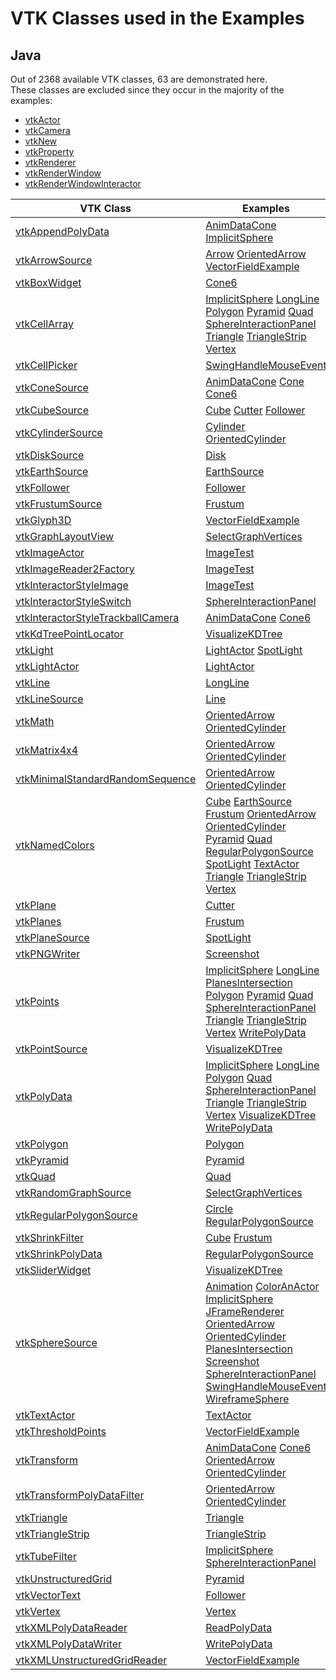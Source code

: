# VTK Classes used in the Examples
## Java
Out of 2368 available VTK classes, 63 are demonstrated here.  
These classes are excluded since they occur in the majority of the examples:  
- [vtkActor](http://www.vtk.org/doc/nightly/html/classvtkActor.html)
- [vtkCamera](http://www.vtk.org/doc/nightly/html/classvtkCamera.html)
- [vtkNew](http://www.vtk.org/doc/nightly/html/classvtkNew.html)
- [vtkProperty](http://www.vtk.org/doc/nightly/html/classvtkProperty.html)
- [vtkRenderer](http://www.vtk.org/doc/nightly/html/classvtkRenderer.html)
- [vtkRenderWindow](http://www.vtk.org/doc/nightly/html/classvtkRenderWindow.html)
- [vtkRenderWindowInteractor](http://www.vtk.org/doc/nightly/html/classvtkRenderWindowInteractor.html)

| VTK Class | Examples |
|--------------|----------------------|
| [vtkAppendPolyData](http://www.vtk.org/doc/nightly/html/classvtkAppendPolyData.html) | [AnimDataCone](/Java/Visualization/AnimDataCone) [ImplicitSphere](/Java/ImplicitFunctions/ImplicitSphere)  |
| [vtkArrowSource](http://www.vtk.org/doc/nightly/html/classvtkArrowSource.html) | [Arrow](/Java/GeometricObjects/Arrow) [OrientedArrow](/Java/GeometricObjects/OrientedArrow) [VectorFieldExample](/Java/Visualization/VectorFieldExample)  |
| [vtkBoxWidget](http://www.vtk.org/doc/nightly/html/classvtkBoxWidget.html) | [Cone6](/Java/Miscellaneous/Cone6)  |
| [vtkCellArray](http://www.vtk.org/doc/nightly/html/classvtkCellArray.html) | [ImplicitSphere](/Java/ImplicitFunctions/ImplicitSphere) [LongLine](/Java/GeometricObjects/LongLine) [Polygon](/Java/GeometricObjects/Polygon) [Pyramid](/Java/GeometricObjects/Pyramid) [Quad](/Java/GeometricObjects/Quad) [SphereInteractionPanel](/Java/Interaction/SphereInteractionPanel) [Triangle](/Java/GeometricObjects/Triangle) [TriangleStrip](/Java/GeometricObjects/TriangleStrip) [Vertex](/Java/GeometricObjects/Vertex)  |
| [vtkCellPicker](http://www.vtk.org/doc/nightly/html/classvtkCellPicker.html) | [SwingHandleMouseEvent](/Java/SwingIntegration/SwingHandleMouseEvent)  |
| [vtkConeSource](http://www.vtk.org/doc/nightly/html/classvtkConeSource.html) | [AnimDataCone](/Java/Visualization/AnimDataCone) [Cone](/Java/GeometricObjects/Cone) [Cone6](/Java/Miscellaneous/Cone6)  |
| [vtkCubeSource](http://www.vtk.org/doc/nightly/html/classvtkCubeSource.html) | [Cube](/Java/GeometricObjects/Cube) [Cutter](/Java/Miscellaneous/Cutter) [Follower](/Java/Visualization/Follower)  |
| [vtkCylinderSource](http://www.vtk.org/doc/nightly/html/classvtkCylinderSource.html) | [Cylinder](/Java/GeometricObjects/Cylinder) [OrientedCylinder](/Java/GeometricObjects/OrientedCylinder)  |
| [vtkDiskSource](http://www.vtk.org/doc/nightly/html/classvtkDiskSource.html) | [Disk](/Java/GeometricObjects/Disk)  |
| [vtkEarthSource](http://www.vtk.org/doc/nightly/html/classvtkEarthSource.html) | [EarthSource](/Java/Geovis/EarthSource)  |
| [vtkFollower](http://www.vtk.org/doc/nightly/html/classvtkFollower.html) | [Follower](/Java/Visualization/Follower)  |
| [vtkFrustumSource](http://www.vtk.org/doc/nightly/html/classvtkFrustumSource.html) | [Frustum](/Java/GeometricObjects/Frustum)  |
| [vtkGlyph3D](http://www.vtk.org/doc/nightly/html/classvtkGlyph3D.html) | [VectorFieldExample](/Java/Visualization/VectorFieldExample)  |
| [vtkGraphLayoutView](http://www.vtk.org/doc/nightly/html/classvtkGraphLayoutView.html) | [SelectGraphVertices](/Java/Graphs/SelectGraphVertices)  |
| [vtkImageActor](http://www.vtk.org/doc/nightly/html/classvtkImageActor.html) | [ImageTest](/Java/Imaging/ImageTest)  |
| [vtkImageReader2Factory](http://www.vtk.org/doc/nightly/html/classvtkImageReader2Factory.html) | [ImageTest](/Java/Imaging/ImageTest)  |
| [vtkInteractorStyleImage](http://www.vtk.org/doc/nightly/html/classvtkInteractorStyleImage.html) | [ImageTest](/Java/Imaging/ImageTest)  |
| [vtkInteractorStyleSwitch](http://www.vtk.org/doc/nightly/html/classvtkInteractorStyleSwitch.html) | [SphereInteractionPanel](/Java/Interaction/SphereInteractionPanel)  |
| [vtkInteractorStyleTrackballCamera](http://www.vtk.org/doc/nightly/html/classvtkInteractorStyleTrackballCamera.html) | [AnimDataCone](/Java/Visualization/AnimDataCone) [Cone6](/Java/Miscellaneous/Cone6)  |
| [vtkKdTreePointLocator](http://www.vtk.org/doc/nightly/html/classvtkKdTreePointLocator.html) | [VisualizeKDTree](/Java/DataStructures/VisualizeKDTree)  |
| [vtkLight](http://www.vtk.org/doc/nightly/html/classvtkLight.html) | [LightActor](/Java/Lighting/LightActor) [SpotLight](/Java/Lighting/SpotLight)  |
| [vtkLightActor](http://www.vtk.org/doc/nightly/html/classvtkLightActor.html) | [LightActor](/Java/Lighting/LightActor)  |
| [vtkLine](http://www.vtk.org/doc/nightly/html/classvtkLine.html) | [LongLine](/Java/GeometricObjects/LongLine)  |
| [vtkLineSource](http://www.vtk.org/doc/nightly/html/classvtkLineSource.html) | [Line](/Java/GeometricObjects/Line)  |
| [vtkMath](http://www.vtk.org/doc/nightly/html/classvtkMath.html) | [OrientedArrow](/Java/GeometricObjects/OrientedArrow) [OrientedCylinder](/Java/GeometricObjects/OrientedCylinder)  |
| [vtkMatrix4x4](http://www.vtk.org/doc/nightly/html/classvtkMatrix4x4.html) | [OrientedArrow](/Java/GeometricObjects/OrientedArrow) [OrientedCylinder](/Java/GeometricObjects/OrientedCylinder)  |
| [vtkMinimalStandardRandomSequence](http://www.vtk.org/doc/nightly/html/classvtkMinimalStandardRandomSequence.html) | [OrientedArrow](/Java/GeometricObjects/OrientedArrow) [OrientedCylinder](/Java/GeometricObjects/OrientedCylinder)  |
| [vtkNamedColors](http://www.vtk.org/doc/nightly/html/classvtkNamedColors.html) | [Cube](/Java/GeometricObjects/Cube) [EarthSource](/Java/Geovis/EarthSource) [Frustum](/Java/GeometricObjects/Frustum) [OrientedArrow](/Java/GeometricObjects/OrientedArrow) [OrientedCylinder](/Java/GeometricObjects/OrientedCylinder) [Pyramid](/Java/GeometricObjects/Pyramid) [Quad](/Java/GeometricObjects/Quad) [RegularPolygonSource](/Java/GeometricObjects/RegularPolygonSource) [SpotLight](/Java/Lighting/SpotLight) [TextActor](/Java/GeometricObjects/TextActor) [Triangle](/Java/GeometricObjects/Triangle) [TriangleStrip](/Java/GeometricObjects/TriangleStrip) [Vertex](/Java/GeometricObjects/Vertex)  |
| [vtkPlane](http://www.vtk.org/doc/nightly/html/classvtkPlane.html) | [Cutter](/Java/Miscellaneous/Cutter)  |
| [vtkPlanes](http://www.vtk.org/doc/nightly/html/classvtkPlanes.html) | [Frustum](/Java/GeometricObjects/Frustum)  |
| [vtkPlaneSource](http://www.vtk.org/doc/nightly/html/classvtkPlaneSource.html) | [SpotLight](/Java/Lighting/SpotLight)  |
| [vtkPNGWriter](http://www.vtk.org/doc/nightly/html/classvtkPNGWriter.html) | [Screenshot](/Java/Miscellaneous/Screenshot)  |
| [vtkPoints](http://www.vtk.org/doc/nightly/html/classvtkPoints.html) | [ImplicitSphere](/Java/ImplicitFunctions/ImplicitSphere) [LongLine](/Java/GeometricObjects/LongLine) [PlanesIntersection](/Java/GeometricObjects/PlanesIntersection) [Polygon](/Java/GeometricObjects/Polygon) [Pyramid](/Java/GeometricObjects/Pyramid) [Quad](/Java/GeometricObjects/Quad) [SphereInteractionPanel](/Java/Interaction/SphereInteractionPanel) [Triangle](/Java/GeometricObjects/Triangle) [TriangleStrip](/Java/GeometricObjects/TriangleStrip) [Vertex](/Java/GeometricObjects/Vertex) [WritePolyData](/Java/IO/WritePolyData)  |
| [vtkPointSource](http://www.vtk.org/doc/nightly/html/classvtkPointSource.html) | [VisualizeKDTree](/Java/DataStructures/VisualizeKDTree)  |
| [vtkPolyData](http://www.vtk.org/doc/nightly/html/classvtkPolyData.html) | [ImplicitSphere](/Java/ImplicitFunctions/ImplicitSphere) [LongLine](/Java/GeometricObjects/LongLine) [Polygon](/Java/GeometricObjects/Polygon) [Quad](/Java/GeometricObjects/Quad) [SphereInteractionPanel](/Java/Interaction/SphereInteractionPanel) [Triangle](/Java/GeometricObjects/Triangle) [TriangleStrip](/Java/GeometricObjects/TriangleStrip) [Vertex](/Java/GeometricObjects/Vertex) [VisualizeKDTree](/Java/DataStructures/VisualizeKDTree) [WritePolyData](/Java/IO/WritePolyData)  |
| [vtkPolygon](http://www.vtk.org/doc/nightly/html/classvtkPolygon.html) | [Polygon](/Java/GeometricObjects/Polygon)  |
| [vtkPyramid](http://www.vtk.org/doc/nightly/html/classvtkPyramid.html) | [Pyramid](/Java/GeometricObjects/Pyramid)  |
| [vtkQuad](http://www.vtk.org/doc/nightly/html/classvtkQuad.html) | [Quad](/Java/GeometricObjects/Quad)  |
| [vtkRandomGraphSource](http://www.vtk.org/doc/nightly/html/classvtkRandomGraphSource.html) | [SelectGraphVertices](/Java/Graphs/SelectGraphVertices)  |
| [vtkRegularPolygonSource](http://www.vtk.org/doc/nightly/html/classvtkRegularPolygonSource.html) | [Circle](/Java/GeometricObjects/Circle) [RegularPolygonSource](/Java/GeometricObjects/RegularPolygonSource)  |
| [vtkShrinkFilter](http://www.vtk.org/doc/nightly/html/classvtkShrinkFilter.html) | [Cube](/Java/GeometricObjects/Cube) [Frustum](/Java/GeometricObjects/Frustum)  |
| [vtkShrinkPolyData](http://www.vtk.org/doc/nightly/html/classvtkShrinkPolyData.html) | [RegularPolygonSource](/Java/GeometricObjects/RegularPolygonSource)  |
| [vtkSliderWidget](http://www.vtk.org/doc/nightly/html/classvtkSliderWidget.html) | [VisualizeKDTree](/Java/DataStructures/VisualizeKDTree)  |
| [vtkSphereSource](http://www.vtk.org/doc/nightly/html/classvtkSphereSource.html) | [Animation](/Java/Visualization/Animation) [ColorAnActor](/Java/Visualization/ColorAnActor) [ImplicitSphere](/Java/ImplicitFunctions/ImplicitSphere) [JFrameRenderer](/Java/SwingIntegration/JFrameRenderer) [OrientedArrow](/Java/GeometricObjects/OrientedArrow) [OrientedCylinder](/Java/GeometricObjects/OrientedCylinder) [PlanesIntersection](/Java/GeometricObjects/PlanesIntersection) [Screenshot](/Java/Miscellaneous/Screenshot) [SphereInteractionPanel](/Java/Interaction/SphereInteractionPanel) [SwingHandleMouseEvent](/Java/SwingIntegration/SwingHandleMouseEvent) [WireframeSphere](/Java/Visualization/WireframeSphere)  |
| [vtkTextActor](http://www.vtk.org/doc/nightly/html/classvtkTextActor.html) | [TextActor](/Java/GeometricObjects/TextActor)  |
| [vtkThresholdPoints](http://www.vtk.org/doc/nightly/html/classvtkThresholdPoints.html) | [VectorFieldExample](/Java/Visualization/VectorFieldExample)  |
| [vtkTransform](http://www.vtk.org/doc/nightly/html/classvtkTransform.html) | [AnimDataCone](/Java/Visualization/AnimDataCone) [Cone6](/Java/Miscellaneous/Cone6) [OrientedArrow](/Java/GeometricObjects/OrientedArrow) [OrientedCylinder](/Java/GeometricObjects/OrientedCylinder)  |
| [vtkTransformPolyDataFilter](http://www.vtk.org/doc/nightly/html/classvtkTransformPolyDataFilter.html) | [OrientedArrow](/Java/GeometricObjects/OrientedArrow) [OrientedCylinder](/Java/GeometricObjects/OrientedCylinder)  |
| [vtkTriangle](http://www.vtk.org/doc/nightly/html/classvtkTriangle.html) | [Triangle](/Java/GeometricObjects/Triangle)  |
| [vtkTriangleStrip](http://www.vtk.org/doc/nightly/html/classvtkTriangleStrip.html) | [TriangleStrip](/Java/GeometricObjects/TriangleStrip)  |
| [vtkTubeFilter](http://www.vtk.org/doc/nightly/html/classvtkTubeFilter.html) | [ImplicitSphere](/Java/ImplicitFunctions/ImplicitSphere) [SphereInteractionPanel](/Java/Interaction/SphereInteractionPanel)  |
| [vtkUnstructuredGrid](http://www.vtk.org/doc/nightly/html/classvtkUnstructuredGrid.html) | [Pyramid](/Java/GeometricObjects/Pyramid)  |
| [vtkVectorText](http://www.vtk.org/doc/nightly/html/classvtkVectorText.html) | [Follower](/Java/Visualization/Follower)  |
| [vtkVertex](http://www.vtk.org/doc/nightly/html/classvtkVertex.html) | [Vertex](/Java/GeometricObjects/Vertex)  |
| [vtkXMLPolyDataReader](http://www.vtk.org/doc/nightly/html/classvtkXMLPolyDataReader.html) | [ReadPolyData](/Java/IO/ReadPolyData)  |
| [vtkXMLPolyDataWriter](http://www.vtk.org/doc/nightly/html/classvtkXMLPolyDataWriter.html) | [WritePolyData](/Java/IO/WritePolyData)  |
| [vtkXMLUnstructuredGridReader](http://www.vtk.org/doc/nightly/html/classvtkXMLUnstructuredGridReader.html) | [VectorFieldExample](/Java/Visualization/VectorFieldExample)  |
